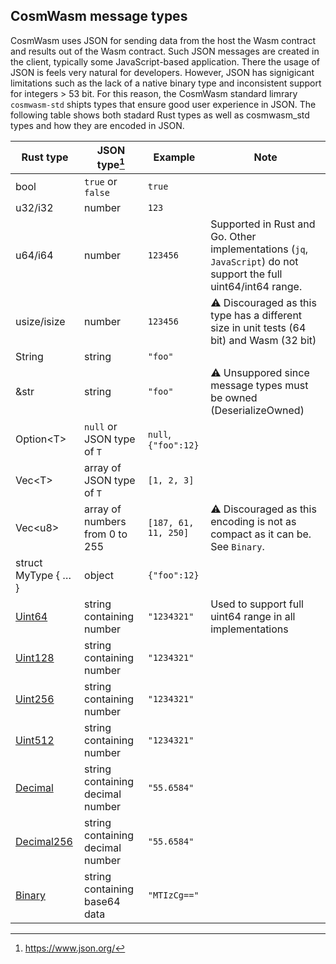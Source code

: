 ## CosmWasm message types

CosmWasm uses JSON for sending data from the host the Wasm contract and results
out of the Wasm contract. Such JSON messages are created in the client,
typically some JavaScript-based application. There the usage of JSON is feels
very natural for developers. However, JSON has signigicant limitations such as
the lack of a native binary type and inconsistent support for integers > 53 bit.
For this reason, the CosmWasm standard limrary `cosmwasm-std` shipts types that
ensure good user experience in JSON. The following table shows both stadard Rust
types as well as cosmwasm_std types and how they are encoded in JSON.

| Rust type           | JSON type[^1]                    | Example              | Note                                                                                                             |
| ------------------- | -------------------------------- | -------------------- | ---------------------------------------------------------------------------------------------------------------- |
| bool                | `true` or `false`                | `true`               |                                                                                                                  |
| u32/i32             | number                           | `123`                |                                                                                                                  |
| u64/i64             | number                           | `123456`             | Supported in Rust and Go. Other implementations (`jq`, `JavaScript`) do not support the full uint64/int64 range. |
| usize/isize         | number                           | `123456`             | ⚠️ Discouraged as this type has a different size in unit tests (64 bit) and Wasm (32 bit)                        |
| String              | string                           | `"foo"`              |
| &str                | string                           | `"foo"`              | ⚠️ Unsuppored since message types must be owned (DeserializeOwned)                                               |
| Option\<T\>         | `null` or JSON type of `T`       | `null`, `{"foo":12}` |                                                                                                                  |
| Vec\<T\>            | array of JSON type of `T`        | `[1, 2, 3]`          |
| Vec\<u8\>           | array of numbers from 0 to 255   | `[187, 61, 11, 250]` | ⚠️ Discouraged as this encoding is not as compact as it can be. See `Binary`.                                    |
| struct MyType { … } | object                           | `{"foo":12}`         |                                                                                                                  |
| [Uint64]            | string containing number         | `"1234321"`          | Used to support full uint64 range in all implementations                                                         |
| [Uint128]           | string containing number         | `"1234321"`          |                                                                                                                  |
| [Uint256]           | string containing number         | `"1234321"`          |                                                                                                                  |
| [Uint512]           | string containing number         | `"1234321"`          |                                                                                                                  |
| [Decimal]           | string containing decimal number | `"55.6584"`          |                                                                                                                  |
| [Decimal256]        | string containing decimal number | `"55.6584"`          |                                                                                                                  |
| [Binary]            | string containing base64 data    | `"MTIzCg=="`         |                                                                                                                  |

[uint64]: https://docs.rs/cosmwasm-std/1.1.1/cosmwasm_std/struct.Uint64.html
[uint128]: https://docs.rs/cosmwasm-std/1.1.1/cosmwasm_std/struct.Uint128.html
[uint256]: https://docs.rs/cosmwasm-std/1.1.1/cosmwasm_std/struct.Uint256.html
[uint512]: https://docs.rs/cosmwasm-std/1.1.1/cosmwasm_std/struct.Uint512.html
[decimal]: https://docs.rs/cosmwasm-std/1.1.1/cosmwasm_std/struct.Decimal.html
[decimal256]:
  https://docs.rs/cosmwasm-std/1.1.1/cosmwasm_std/struct.Decimal256.html
[binary]: https://docs.rs/cosmwasm-std/1.1.1/cosmwasm_std/struct.Binary.html

[^1]: https://www.json.org/
